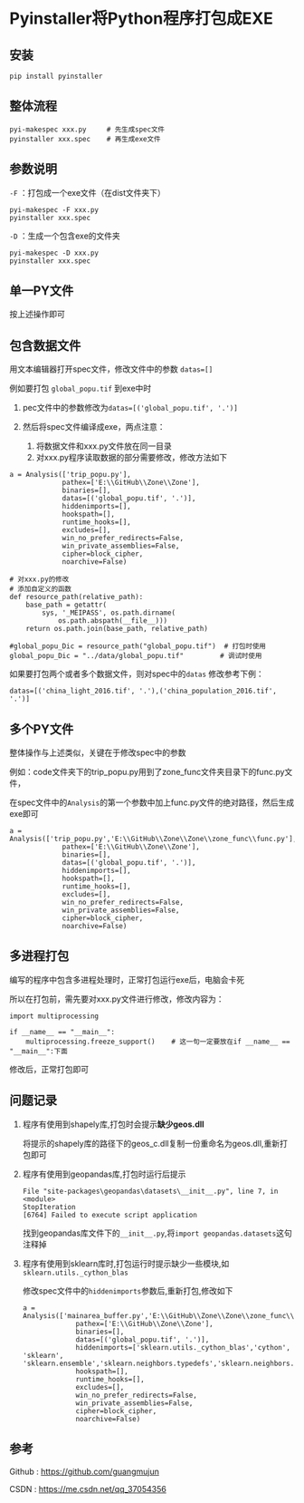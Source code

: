 # Pyinstaller将Python程序打包成EXE

## 安装

```
pip install pyinstaller
```

## 整体流程

```
pyi-makespec xxx.py     # 先生成spec文件
pyinstaller xxx.spec    # 再生成exe文件
```

## 参数说明

``-F``  ：打包成一个exe文件（在dist文件夹下）

```
pyi-makespec -F xxx.py
pyinstaller xxx.spec
```

``-D``  ：生成一个包含exe的文件夹

```
pyi-makespec -D xxx.py
pyinstaller xxx.spec
```

## 单一PY文件

按上述操作即可

## 包含数据文件

用文本编辑器打开spec文件，修改文件中的参数 ``datas=[]``

例如要打包 ``global_popu.tif`` 到exe中时

1. pec文件中的参数修改为``datas=[('global_popu.tif', '.')]``

2. 然后将spec文件编译成exe，两点注意：
   1. 将数据文件和xxx.py文件放在同一目录 
   2. 对xxx.py程序读取数据的部分需要修改，修改方法如下

```
a = Analysis(['trip_popu.py'],
             pathex=['E:\\GitHub\\Zone\\Zone'],
             binaries=[],
             datas=[('global_popu.tif', '.')],
             hiddenimports=[],
             hookspath=[],
             runtime_hooks=[],
             excludes=[],
             win_no_prefer_redirects=False,
             win_private_assemblies=False,
             cipher=block_cipher,
             noarchive=False)
```

```
# 对xxx.py的修改
# 添加自定义的函数
def resource_path(relative_path):    
	base_path = getattr(        
		sys, '_MEIPASS', os.path.dirname(            
			os.path.abspath(__file__)))    
	return os.path.join(base_path, relative_path)
	
#global_popu_Dic = resource_path("global_popu.tif")  # 打包时使用
global_popu_Dic = "../data/global_popu.tif"			# 调试时使用
```

如果要打包两个或者多个数据文件，则对spec中的``datas`` 修改参考下例：

``datas=[('china_light_2016.tif', '.'),('china_population_2016.tif', '.')]``

## 多个PY文件

整体操作与上述类似，关键在于修改spec中的参数

例如：code文件夹下的trip_popu.py用到了zone_func文件夹目录下的func.py文件，

在spec文件中的``Analysis``的第一个参数中加上func.py文件的绝对路径，然后生成exe即可

```
a = Analysis(['trip_popu.py','E:\\GitHub\\Zone\\Zone\\zone_func\\func.py'],
             pathex=['E:\\GitHub\\Zone\\Zone'],
             binaries=[],
             datas=[('global_popu.tif', '.')],
             hiddenimports=[],
             hookspath=[],
             runtime_hooks=[],
             excludes=[],
             win_no_prefer_redirects=False,
             win_private_assemblies=False,
             cipher=block_cipher,
             noarchive=False)
```

## 多进程打包

编写的程序中包含多进程处理时，正常打包运行exe后，电脑会卡死

所以在打包前，需先要对xxx.py文件进行修改，修改内容为：

```
import multiprocessing

if __name__ == "__main__":
    multiprocessing.freeze_support()	# 这一句一定要放在if __name__ == "__main__":下面
```

修改后，正常打包即可

## 问题记录

1. 程序有使用到shapely库,打包时会提示**缺少geos.dll**

   将提示的shapely库的路径下的geos_c.dll复制一份重命名为geos.dll,重新打包即可

2. 程序有使用到geopandas库,打包时运行后提示

   ```
   File "site-packages\geopandas\datasets\__init__.py", line 7, in <module>
   StopIteration
   [6764] Failed to execute script application
   ```

   找到geopandas库文件下的``__init__.py``,将``import geopandas.datasets``这句注释掉

3. 程序有使用到sklearn库时,打包运行时提示缺少一些模块,如``sklearn.utils._cython_blas``

   修改spec文件中的``hiddenimports``参数后,重新打包,修改如下

   ```
   a = Analysis(['mainarea_buffer.py','E:\\GitHub\\Zone\\Zone\\zone_func\\func.py'],
                pathex=['E:\\GitHub\\Zone\\Zone'],
                binaries=[],
                datas=[('global_popu.tif', '.')],
                hiddenimports=['sklearn.utils._cython_blas','cython', 'sklearn', 'sklearn.ensemble','sklearn.neighbors.typedefs','sklearn.neighbors.quad_tree','sklearn.tree._utils','scipy._lib.messagestream'],
                hookspath=[],
                runtime_hooks=[],
                excludes=[],
                win_no_prefer_redirects=False,
                win_private_assemblies=False,
                cipher=block_cipher,
                noarchive=False)
   ```
## 参考

Github :  https://github.com/guangmujun

CSDN :   https://me.csdn.net/qq_37054356














